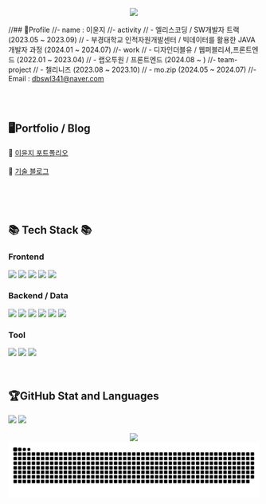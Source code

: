 <div>

<p align='center'>
  <a href="https://github.com/devuoon">
    <img src="https://capsule-render.vercel.app/api?type=venom&height=270&color=gradient&text=🖐Hi%20there&section=header&reversal=false&textBg=false&fontColor=005174&fontSize=40&fontAlign=50"/>
  </a>
</p>

//## 📝Profile
//- name : 이윤지
//- activity
//  - 엘리스코딩 / SW개발자 트랙 (2023.05 ~ 2023.09)
//  - 부경대학교 인적자원개발센터 / 빅데이터를 활용한 JAVA 개발자 과정 (2024.01 ~ 2024.07)
//- work
//  - 디자인더블유 / 웹퍼블리셔,프론트엔드 (2022.01 ~ 2023.04)
//  - 랩오투원 / 프론트엔드 (2024.08 ~ )
//- team-project
//  - 챌리니즈 (2023.08 ~ 2023.10) 
//  - mo.zip (2024.05 ~ 2024.07) 
//- Email : dbswl341@naver.com

</br>
</br>

## 🖥Portfolio / Blog
📂 <a href="https://lee-yoon-ji.vercel.app/">
  이윤지 포트폴리오
</a>
<br/>
<br/>
📒 <a href="https://yoon-dev.tistory.com/">기술 블로그</a>

</br>
</br>
</br>

## 📚 Tech Stack 📚
<!--https://img.shields.io/badge/텍스트-뱃지컬러?style=flat-square&logo=이모지이름&logoColor=white-->
### Frontend
<img src="https://img.shields.io/badge/HTML5-E34F26?style=for-the-badge&logo=JavaScript&logoColor=white"/>
<img src="https://img.shields.io/badge/CSS3-1572B6?style=for-the-badge&logo=JavaScript&logoColor=white"/>
<img src="https://img.shields.io/badge/JavaScript-F7DF1E?style=for-the-badge&logo=JavaScript&logoColor=black"/>
<img src="https://img.shields.io/badge/TypeScript-3178C6?style=for-the-badge&logo=TypeScript&logoColor=white"/>
<img src="https://img.shields.io/badge/React-61DAFB?style=for-the-badge&logo=React&logoColor=black"/>
</br>

### Backend / Data
<img src="https://img.shields.io/badge/Java-3766AB?style=for-the-badge&logo=Java&logoColor=white"/>
<img src="https://img.shields.io/badge/Python-3776AB?style=for-the-badge&logo=Python&logoColor=white"/>
<img src="https://img.shields.io/badge/PHP-777BB4?style=for-the-badge&logo=PHP&logoColor=white"/>
<img src="https://img.shields.io/badge/Spring-6DB33F?style=for-the-badge&logo=Spring&logoColor=white"/>
<img src="https://img.shields.io/badge/Oracle-F80000?style=for-the-badge&logo=Oracle&logoColor=white"/>
<img src="https://img.shields.io/badge/MongoDB-47A248?style=for-the-badge&logo=MongoDB&logoColor=white"/>

### Tool
<img src="https://img.shields.io/badge/GitHub-181717?style=for-the-badge&logo=GitHub&logoColor=white"/>
<img src="https://img.shields.io/badge/Vercel-000000?style=for-the-badge&logo=Vercel&logoColor=white"/>
<img src="https://img.shields.io/badge/Docker-2496ED?style=for-the-badge&logo=Docker&logoColor=white"/>

</br>
</br>
</br>

## 🏆GitHub Stat and Languages
<img src="https://github-readme-stats.vercel.app/api?username=devuoon&show_icons=true&theme=ambient_gradient" style="height: 195px;"/>
<img src="https://github-readme-stats.vercel.app/api/top-langs/?username=devuoon&theme=buefy&layout=compact" style="height: 195px;"/>

</br>
</br>

<!--Hit-->
<div align='center'>
  <a href="https://hits.seeyoufarm.com">
    <img src="https://hits.seeyoufarm.com/api/count/incr/badge.svg?url=https%3A%2F%2Fgithub.com%2Fdevuoon%2Fhit-counter&count_bg=%23E7C6FF&title_bg=%23C8B6FF&icon=gitkraken.svg&icon_color=%23FFFFFF&title=hits&edge_flat=false" />
  </a>
</div>
<!-- [![Hits](https://hits.seeyoufarm.com/api/count/incr/badge.svg?url=https%3A%2F%2Fgithub.com%2Fdevuoon&count_bg=%235C5C5C&title_bg=%23FF0175&icon=github.svg&icon_color=%23FFFFFF&title=hits&edge_flat=false)](https://hits.seeyoufarm.com)
 -->

<!--잔디 스네이크-->
<div>
  <img src="https://raw.githubusercontent.com/Platane/snk/output/github-contribution-grid-snake.svg" />
</div>

<!--![footer](https://capsule-render.vercel.app/api?section=footer)-->
</div>
